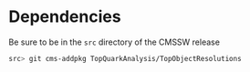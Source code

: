 # Dependencies

Be sure to be in the `src` directory of the CMSSW release

```bash
src> git cms-addpkg TopQuarkAnalysis/TopObjectResolutions
```
